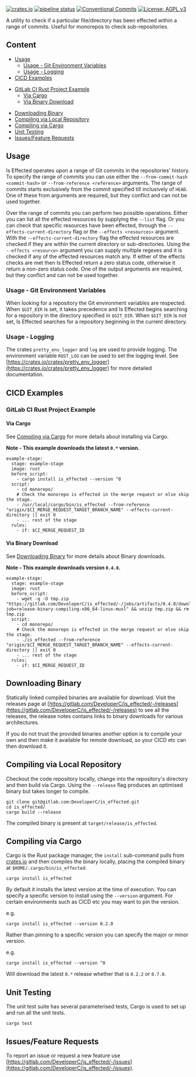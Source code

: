 [![crates.io](https://img.shields.io/crates/v/is_effected)](https://crates.io/crates/is_effected) [![pipeline status](https://gitlab.com/DeveloperC/is_effected/badges/main/pipeline.svg)](https://gitlab.com/DeveloperC/is_effected/-/commits/main) [![Conventional Commits](https://img.shields.io/badge/Conventional%20Commits-1.0.0-yellow.svg)](https://conventionalcommits.org) [![License: AGPL v3](https://img.shields.io/badge/License-AGPLv3-blue.svg)](https://www.gnu.org/licenses/agpl-3.0)


A utility to check if a particular file/directory has been effected within a range of commits. Useful for monorepos to check sub-repositories.


## Content
 * [Usage](#usage)
   + [Usage - Git Environment Variables](#usage-git-environment-variables)
   + [Usage - Logging](#usage-logging)
 * [CICD Examples](#cicd-examples)
  + [GitLab CI Rust Project Example](#gitlab-ci-rust-project-example)
    + [Via Cargo](#via-cargo)
    + [Via Binary Download](#via-binary-download)
 * [Downloading Binary](#downloading-binary)
 * [Compiling via Local Repository](#compiling-via-local-repository)
 * [Compiling via Cargo](#compiling-via-cargo)
 * [Unit Testing](#unit-testing)
 * [Issues/Feature Requests](#issuesfeature-requests)


## Usage
Is Effected operates upon a range of Git commits in the repositories' history.
To specify the range of commits you can use either the `--from-commit-hash <commit-hash>` or `--from-reference <reference>` arguments.
The range of commits starts exclusively from the commit specified till inclusively of `HEAD`.
One of these from arguments are required, but they conflict and can not be used together.

Over the range of commits you can perform two possible operations.
Either you can list all the effected resources by supplying the `--list` flag.
Or you can check that specific resources have been effected, through the `--effects-current-directory` flag or the `--effects <resources>` argument.
With the `--effects-current-directory` flag the effected resources are checked if they are within the current directory or sub-directories.
Using the `--effects <resource>` argument you can supply multiple regexes and it is checked if any of the effected resources match any.
If either of the effects checks are met then Is Effected return a zero status code, otherwise it return a non-zero status code.
One of the output arguments are required, but they conflict and can not be used together.


### Usage - Git Environment Variables
When looking for a repository the Git environment variables are respected.
When `$GIT_DIR` is set, it takes precedence and Is Effected begins searching for a repository in the directory specified in `$GIT_DIR`.
When `$GIT_DIR` is not set, Is Effected searches for a repository beginning in the current directory.


### Usage - Logging
The crates `pretty_env_logger` and `log` are used to provide logging.
The environment variable `RUST_LOG` can be used to set the logging level.
See [https://crates.io/crates/pretty_env_logger](https://crates.io/crates/pretty_env_logger) for more detailed documentation.


## CICD Examples
### GitLab CI Rust Project Example
#### Via Cargo
See [Compiling via Cargo](#compiling-via-cargo) for more details about installing via Cargo.

__Note - This example downloads the latest `0.*` version.__

```
example-stage:
  stage: example-stage
  image: rust
  before_script:
    - cargo install is_effected --version ^0
  script:
    - cd monorepo/
    # Check the monorepo is effected in the merge request or else skip the stage.
    - /usr/local/cargo/bin/is_effected --from-reference "origin/$CI_MERGE_REQUEST_TARGET_BRANCH_NAME" --effects-current-directory || exit 0
    - ... rest of the stage
  rules:
    - if: $CI_MERGE_REQUEST_ID
```


#### Via Binary Download
See [Downloading Binary](#downloading-binary) for more details about Binary downloads.

__Note - This example downloads version `0.4.0`.__
```
example-stage:
  stage: example-stage
  image: rust
  before_script:
    - wget -q -O tmp.zip "https://gitlab.com/DeveloperC/is_effected/-/jobs/artifacts/0.4.0/download?job=release-binary-compiling-x86_64-linux-musl" && unzip tmp.zip && rm tmp.zip
  script:
    - cd monorepo/
    # Check the monorepo is effected in the merge request or else skip the stage.
    - ./is_effected --from-reference "origin/$CI_MERGE_REQUEST_TARGET_BRANCH_NAME" --effects-current-directory || exit 0
    - ... rest of the stage
  rules:
    - if: $CI_MERGE_REQUEST_ID
```


## Downloading Binary
Statically linked compiled binaries are available for download.
Visit the releases page at [https://gitlab.com/DeveloperC/is_effected/-/releases](https://gitlab.com/DeveloperC/is_effected/-/releases) to see all the releases, the release notes contains links to binary downloads for various architectures.

If you do not trust the provided binaries another option is to compile your own and then make it available for remote download, so your CICD etc can then download it.


## Compiling via Local Repository
Checkout the code repository locally, change into the repository's directory and then build via Cargo.
Using the `--release` flag produces an optimised binary but takes longer to compile.

```
git clone git@gitlab.com:DeveloperC/is_effected.git
cd is_effected/
cargo build --release
```

The compiled binary is present at `target/release/is_effected`.


## Compiling via Cargo
Cargo is the Rust package manager, the `install` sub-command pulls from [crates.io](https://crates.io/crates/is_effected) and then compiles the binary locally, placing the compiled binary at `$HOME/.cargo/bin/is_effected`.

```
cargo install is_effected
```

By default it installs the latest version at the time of execution.
You can specify a specific version to install using the `--version` argument.
For certain environments such as CICD etc you may want to pin the version.

e.g.

```
cargo install is_effected --version 0.2.0
```

Rather than pinning to a specific version you can specify the major or minor version.

e.g.

```
cargo install is_effected --version ^0
```

Will download the latest `0.*` release whether that is `0.2.2` or `0.7.0`.


## Unit Testing
The unit test suite has several parameterised tests, Cargo is used to set up and run all the unit tests.

```
cargo test
```


## Issues/Feature Requests
To report an issue or request a new feature use [https://gitlab.com/DeveloperC/is_effected/-/issues](https://gitlab.com/DeveloperC/is_effected/-/issues).
